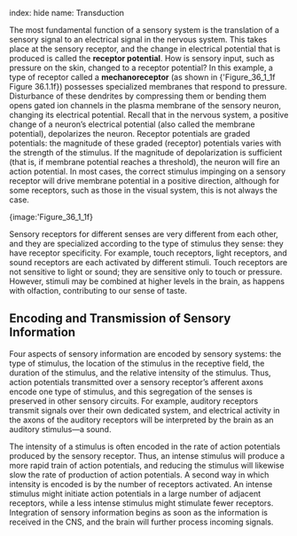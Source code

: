 index: hide
name: Transduction

The most fundamental function of a sensory system is the translation of a sensory signal to an electrical signal in the nervous system. This takes place at the sensory receptor, and the change in electrical potential that is produced is called the  **receptor potential**. How is sensory input, such as pressure on the skin, changed to a receptor potential? In this example, a type of receptor called a  **mechanoreceptor** (as shown in {'Figure_36_1_1f Figure 36.1.1f}) possesses specialized membranes that respond to pressure. Disturbance of these dendrites by compressing them or bending them opens gated ion channels in the plasma membrane of the sensory neuron, changing its electrical potential. Recall that in the nervous system, a positive change of a neuron’s electrical potential (also called the membrane potential), depolarizes the neuron. Receptor potentials are graded potentials: the magnitude of these graded (receptor) potentials varies with the strength of the stimulus. If the magnitude of depolarization is sufficient (that is, if membrane potential reaches a threshold), the neuron will fire an action potential. In most cases, the correct stimulus impinging on a sensory receptor will drive membrane potential in a positive direction, although for some receptors, such as those in the visual system, this is not always the case.


{image:'Figure_36_1_1f}
        

Sensory receptors for different senses are very different from each other, and they are specialized according to the type of stimulus they sense: they have receptor specificity. For example, touch receptors, light receptors, and sound receptors are each activated by different stimuli. Touch receptors are not sensitive to light or sound; they are sensitive only to touch or pressure. However, stimuli may be combined at higher levels in the brain, as happens with olfaction, contributing to our sense of taste.

## Encoding and Transmission of Sensory Information

Four aspects of sensory information are encoded by sensory systems: the type of stimulus, the location of the stimulus in the receptive field, the duration of the stimulus, and the relative intensity of the stimulus. Thus, action potentials transmitted over a sensory receptor’s afferent axons encode one type of stimulus, and this segregation of the senses is preserved in other sensory circuits. For example, auditory receptors transmit signals over their own dedicated system, and electrical activity in the axons of the auditory receptors will be interpreted by the brain as an auditory stimulus—a sound.

The intensity of a stimulus is often encoded in the rate of action potentials produced by the sensory receptor. Thus, an intense stimulus will produce a more rapid train of action potentials, and reducing the stimulus will likewise slow the rate of production of action potentials. A second way in which intensity is encoded is by the number of receptors activated. An intense stimulus might initiate action potentials in a large number of adjacent receptors, while a less intense stimulus might stimulate fewer receptors. Integration of sensory information begins as soon as the information is received in the CNS, and the brain will further process incoming signals.
